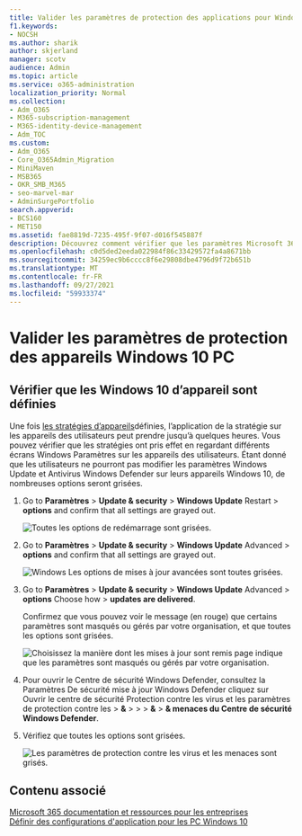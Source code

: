 ```yaml
---
title: Valider les paramètres de protection des applications pour Windows 10 PC
f1.keywords:
- NOCSH
ms.author: sharik
author: skjerland
manager: scotv
audience: Admin
ms.topic: article
ms.service: o365-administration
localization_priority: Normal
ms.collection:
- Adm_O365
- M365-subscription-management
- M365-identity-device-management
- Adm_TOC
ms.custom:
- Adm_O365
- Core_O365Admin_Migration
- MiniMaven
- MSB365
- OKR_SMB_M365
- seo-marvel-mar
- AdminSurgePortfolio
search.appverid:
- BCS160
- MET150
ms.assetid: fae8819d-7235-495f-9f07-d016f545887f
description: Découvrez comment vérifier que les paramètres Microsoft 365 protection des applications pour les entreprises ont pris effet sur les appareils Windows 10 utilisateurs.
ms.openlocfilehash: c0d5ded2eeda022984f86c33429572fa4a8671bb
ms.sourcegitcommit: 34259ec9b6cccc8f6e29808dbe4796d9f72b651b
ms.translationtype: MT
ms.contentlocale: fr-FR
ms.lasthandoff: 09/27/2021
ms.locfileid: "59933374"
---
```

# <a name="validate-device-protection-settings-for-windows-10-pcs"></a>Valider les paramètres de protection des appareils Windows 10 PC

## <a name="verify-that-windows-10-device-policies-are-set"></a>Vérifier que les Windows 10 d’appareil sont définies

Une fois [les stratégies d’appareils](protection-settings-for-windows-10-pcs.md)définies, l’application de la stratégie sur les appareils des utilisateurs peut prendre jusqu’à quelques heures. Vous pouvez vérifier que les stratégies ont pris effet en regardant différents écrans Windows Paramètres sur les appareils des utilisateurs. Étant donné que les utilisateurs ne pourront pas modifier les paramètres Windows Update et Antivirus Windows Defender sur leurs appareils Windows 10, de nombreuses options seront grisées.
  
1. Go to **Paramètres** \> **Update &amp; security** \> **Windows Update** Restart \> **options** and confirm that all settings are grayed out. 
    
    ![Toutes les options de redémarrage sont grisées.](../../media/31308da9-18b0-47c5-bbf6-d5fa6747c376.png)
  
2. Go to **Paramètres** \> **Update &amp; security** \> **Windows Update** Advanced \> **options** and confirm that all settings are grayed out. 
    
    ![Windows Les options de mises à jour avancées sont toutes grisées.](../../media/049cf281-d503-4be9-898b-c0a3286c7fc2.png)
  
3. Go to **Paramètres** \> **Update &amp; security** \> **Windows Update** Advanced \> **options** Choose how \> **updates are delivered**.
    
    Confirmez que vous pouvez voir le message (en rouge) que certains paramètres sont masqués ou gérés par votre organisation, et que toutes les options sont grisées.
    
    ![Choisissez la manière dont les mises à jour sont remis page indique que les paramètres sont masqués ou gérés par votre organisation.](../../media/6b3e37c5-da41-4afd-9983-b4f406216b59.png)
  
4. Pour ouvrir le Centre de sécurité  Windows Defender, consultez la Paramètres De sécurité mise à jour Windows Defender cliquez sur Ouvrir le centre de sécurité Protection contre les virus et les paramètres de protection contre les \> **&amp;** \>  \>  \> **&amp;** \> **&amp; menaces du Centre de sécurité Windows Defender**. 
    
5. Vérifiez que toutes les options sont grisées. 
    
    ![Les paramètres de protection contre les virus et les menaces sont grisés.](../../media/9ca68d40-a5d9-49d7-92a4-c581688b5926.png)
  
## <a name="related-content"></a>Contenu associé

[Microsoft 365 documentation et ressources pour les entreprises](./index.yml)\
[Définir des configurations d'application pour les PC Windows 10](protection-settings-for-windows-10-pcs.md)
